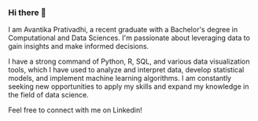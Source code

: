 ### Hi there 👋

I am Avantika Prativadhi, a recent graduate with a Bachelor's degree in Computational and Data Sciences. I'm passionate about leveraging data to gain insights and make informed decisions.

I have a strong command of Python, R, SQL, and various data visualization tools, which I have used to analyze and interpret data, develop statistical models, and implement machine learning algorithms. I am constantly seeking new opportunities to apply my skills and expand my knowledge in the field of data science.

Feel free to connect with me on Linkedin! 




<!--
**aprativ/aprativ** is a ✨ _special_ ✨ repository because its `README.md` (this file) appears on your GitHub profile.

Here are some ideas to get you started:

- 🔭 I’m currently working on ...
- 🌱 I’m currently learning ...
- 👯 I’m looking to collaborate on ...
- 🤔 I’m looking for help with ...
- 💬 Ask me about ...
- 📫 How to reach me: ...
- 😄 Pronouns: ...
- ⚡ Fun fact: ...
-->
